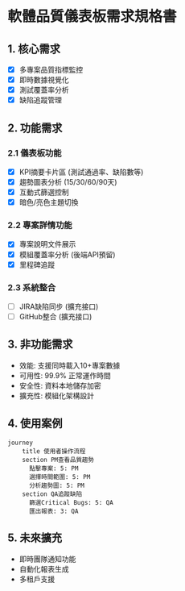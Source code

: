 # 軟體品質儀表板需求規格書

## 1. 核心需求
- [x] 多專案品質指標監控
- [x] 即時數據視覺化
- [x] 測試覆蓋率分析
- [x] 缺陷追蹤管理

## 2. 功能需求
### 2.1 儀表板功能
- [x] KPI摘要卡片區 (測試通過率、缺陷數等)
- [x] 趨勢圖表分析 (15/30/60/90天)
- [x] 互動式篩選控制
- [x] 暗色/亮色主題切換

### 2.2 專案詳情功能  
- [x] 專案說明文件展示
- [x] 模組覆蓋率分析 (後端API預留)
- [x] 里程碑追蹤

### 2.3 系統整合
- [ ] JIRA缺陷同步 (擴充接口)
- [ ] GitHub整合 (擴充接口)

## 3. 非功能需求
- 效能: 支援同時載入10+專案數據
- 可用性: 99.9% 正常運作時間  
- 安全性: 資料本地儲存加密
- 擴充性: 模組化架構設計

## 4. 使用案例
```mermaid
journey
    title 使用者操作流程
    section PM查看品質趨勢
      點擊專案: 5: PM
      選擇時間範圍: 5: PM
      分析趨勢圖: 5: PM
    section QA追蹤缺陷
      篩選Critical Bugs: 5: QA
      匯出報表: 3: QA
```

## 5. 未來擴充
- 即時團隊通知功能
- 自動化報表生成  
- 多租戶支援
